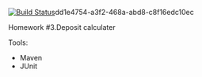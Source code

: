 [![Build Status](https://travis-ci.org/ITParkSergeyKolupaev/03.DepositCalculator.svg?branch=master)](https://travis-ci.org/ITParkSergeyKolupaev/03.DepositCalculator)dd1e4754-a3f2-468a-abd8-c8f16edc10ec

Homework #3.Deposit calculater	

Tools:
* Maven
* JUnit
